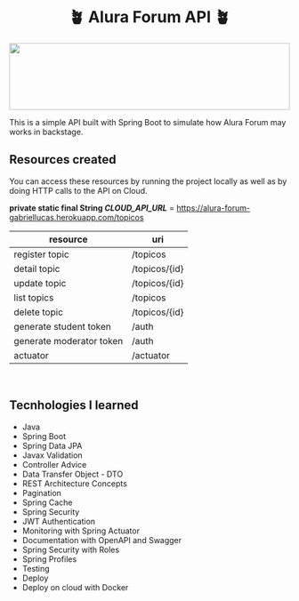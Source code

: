 <h1 align="center">🪴 Alura Forum API 🪴</h1>

<img src="https://64.media.tumblr.com/47b36822fce08a19e48c9f918403f4db/tumblr_omvjdm4AcD1w6mwsfo10_500.png" height="120" width="100%" object-fit="cover" />

This is a simple API built with Spring Boot to simulate how Alura Forum may works in backstage.


## Resources created

You can access these resources by running the project locally as well as by doing HTTP calls to the API on Cloud.

**private static final String _CLOUD_API_URL_** = https://alura-forum-gabriellucas.herokuapp.com/topicos


| resource | uri |
| --- | --- |
| register topic | /topicos |
| detail topic | /topicos/{id} |
| update topic | /topicos/{id} |
| list topics | /topicos |
| delete topic | /topicos/{id} |
| generate student token | /auth |
| generate moderator token | /auth |
| actuator | /actuator |

<br>
  
## Tecnhologies I learned

- Java
- Spring Boot
- Spring Data JPA
- Javax Validation
- Controller Advice
- Data Transfer Object - DTO
- REST Architecture Concepts
- Pagination
- Spring Cache
- Spring Security
- JWT Authentication
- Monitoring with Spring Actuator
- Documentation with OpenAPI and Swagger
- Spring Security with Roles
- Spring Profiles
- Testing
- Deploy
- Deploy on cloud with Docker
